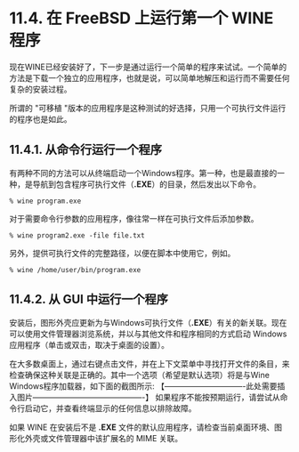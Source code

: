 # 11.4. 在 FreeBSD 上运行第一个 WINE 程序

现在WINE已经安装好了，下一步是通过运行一个简单的程序来试试。一个简单的方法是下载一个独立的应用程序，也就是说，可以简单地解压和运行而不需要任何复杂的安装过程。

所谓的 "可移植 "版本的应用程序是这种测试的好选择，只用一个可执行文件运行的程序也是如此。

## 11.4.1. 从命令行运行一个程序
有两种不同的方法可以从终端启动一个Windows程序。第一种，也是最直接的一种，是导航到包含程序可执行文件（**.EXE**）的目录，然后发出以下命令。
```
% wine program.exe
```
对于需要命令行参数的应用程序，像往常一样在可执行文件后添加参数。
```
% wine program2.exe -file file.txt
```
另外，提供可执行文件的完整路径，以便在脚本中使用它，例如。
```
% wine /home/user/bin/program.exe
```
## 11.4.2. 从 GUI 中运行一个程序
安装后，图形外壳应更新为与Windows可执行文件（**.EXE**）有关的新关联。现在可以使用文件管理器浏览系统，并以与其他文件和程序相同的方式启动 Windows 应用程序（单击或双击，取决于桌面的设置）。

在大多数桌面上，通过右键点击文件，并在上下文菜单中寻找打开文件的条目，来检查确保这种关联是正确的。其中一个选项（希望是默认选项）将是与Wine Windows程序加载器，如下面的截图所示:
【——————————-此处需要插入图片­——————————————-】
如果程序不能按预期运行，请尝试从命令行启动它，并查看终端显示的任何信息以排除故障。

如果 WINE 在安装后不是 **.EXE** 文件的默认应用程序，请检查当前桌面环境、图形化外壳或文件管理器中该扩展名的 MIME 关联。
